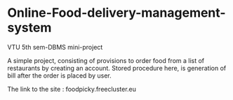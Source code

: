 # Online-Food-delivery-management-system
VTU 5th sem-DBMS mini-project

A simple project, consisting of provisions to order food from a list of restaurants by creating an account.
Stored procedure here, is generation of bill after the order is placed by user.

The link to the site : foodpicky.freecluster.eu
